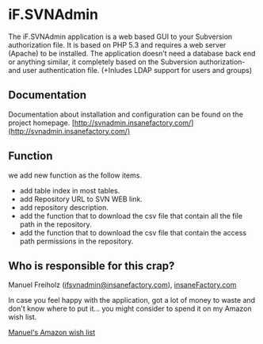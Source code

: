 iF.SVNAdmin
===========
The iF.SVNAdmin application is a web based GUI to your Subversion authorization 
file. It is based on PHP 5.3 and requires a web server (Apache) to be installed. 
The application doesn’t need a database back end or anything similar, it 
completely based on the Subversion authorization- and user authentication file. 
(+Inludes LDAP support for users and groups)


Documentation
-------------
Documentation about installation and configuration can be found on the project homepage.
[http://svnadmin.insanefactory.com/](http://svnadmin.insanefactory.com/)

Function
-------------

we add new function as the follow items.

- add table index in most tables.
- add Repository URL to SVN WEB link.
- add repository description.
- add the function that to download the csv file that contain all the file path in the repository. 
- add the function that to download the csv file that contain the access path permissions in the repository.



Who is responsible for this crap?
---------------------------------
Manuel Freiholz (<ifsvnadmin@insanefactory.com>), [insaneFactory.com](http://www.insanefactory.com/)

In case you feel happy with the application, got a lot of money to waste and don't know where to put it... you might consider to spend it on my Amazon wish list.

[Manuel's Amazon wish list](http://www.amazon.de/registry/wishlist/JPUP61UZKHQ0)
